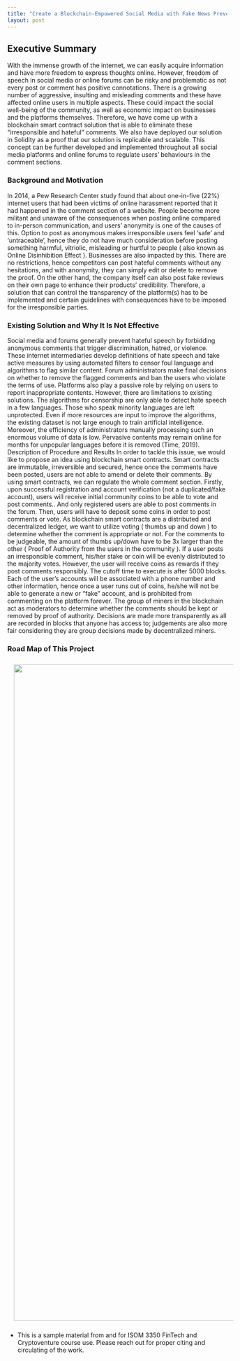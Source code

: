 ```yaml
---
title: "Create a Blockchain-Empowered Social Media with Fake News Prevention based on Crowd Opinions"
layout: post
---
```


## Executive Summary
With the immense growth of the internet, we can easily acquire information and have more
freedom to express thoughts online. However, freedom of speech in social media or online
forums can be risky and problematic as not every post or comment has positive connotations.
There is a growing number of aggressive, insulting and misleading comments and these have
affected online users in multiple aspects. These could impact the social well-being of the
community, as well as economic impact on businesses and the platforms themselves. Therefore,
we have come up with a blockchain smart contract solution that is able to eliminate these
“irresponsible and hateful” comments. We also have deployed our solution in Solidity as a proof
that our solution is replicable and scalable. This concept can be further developed and
implemented throughout all social media platforms and online forums to regulate users’
behaviours in the comment sections.
### Background and Motivation
In 2014, a Pew Research Center study found that about one-in-five (22%) internet users that had
been victims of online harassment reported that it had happened in the comment section of a
website. People become more militant and unaware of the consequences when posting online
compared to in-person communication, and users’ anonymity is one of the causes of this. Option
to post as anonymous makes irresponsible users feel ‘safe’ and ‘untraceable’, hence they do not
have much consideration before posting something harmful, vitriolic, misleading or hurtful to
people ( also known as Online Disinhibition Effect ). Businesses are also impacted by this.
There are no restrictions, hence competitors can post hateful comments without any hesitations,
and with anonymity, they can simply edit or delete to remove the proof. On the other hand, the
company itself can also post fake reviews on their own page to enhance their products’
credibility. Therefore, a solution that can control the transparency of the platform(s) has to be
implemented and certain guidelines with consequences have to be imposed for the irresponsible
parties.
### Existing Solution and Why It Is Not Effective
Social media and forums generally prevent hateful speech by forbidding anonymous comments
that trigger discrimination, hatred, or violence. These internet intermediaries develop definitions
of hate speech and take active measures by using automated filters to censor foul language and
algorithms to flag similar content. Forum administrators make final decisions on whether to
remove the flagged comments and ban the users who violate the terms of use. Platforms also
play a passive role by relying on users to report inappropriate contents. However, there are
limitations to existing solutions. The algorithms for censorship are only able to detect hate
speech in a few languages. Those who speak minority languages are left unprotected. Even if
more resources are input to improve the algorithms, the existing dataset is not large enough to
train artificial intelligence. Moreover, the efficiency of administrators manually processing such
an enormous volume of data is low. Pervasive contents may remain online for months for
unpopular languages before it is removed (Time, 2019).
Description of Procedure and Results In order to tackle this issue, we would like to propose an
idea using blockchain smart contracts. Smart contracts are immutable, irreversible and secured,
hence once the comments have been posted, users are not able to amend or delete their
comments. By using smart contracts, we can regulate the whole comment section. Firstly, upon
successful registration and account verification (not a duplicated/fake account), users will receive
initial community coins to be able to vote and post comments.. And only registered users are able
to post comments in the forum. Then, users will have to deposit some coins in order to post
comments or vote. As blockchain smart contracts are a distributed and decentralized ledger, we
want to utilize voting ( thumbs up and down ) to determine whether the comment is appropriate
or not. For the comments to be judgeable, the amount of thumbs up/down have to be 3x larger
than the other ( Proof of Authority from the users in the community ). If a user posts an
irresponsible comment, his/her stake or coin will be evenly distributed to the majority votes.
However, the user will receive coins as rewards if they post comments responsibly. The cutoff
time to execute is after 5000 blocks. Each of the user’s accounts will be associated with a phone
number and other information, hence once a user runs out of coins, he/she will not be able to
generate a new or “fake” account, and is prohibited from commenting on the platform forever.
The group of miners in the blockchain act as moderators to determine whether the comments
should be kept or removed by proof of authority. Decisions are made more transparently as all
are recorded in blocks that anyone has access to; judgements are also more fair considering they
are group decisions made by decentralized miners.

### Road Map of This Project
<img src="{{ site.baseurl }}/img/teaching_img/2021_03.JPG" width="600" height="1500" class="center" style="margin:10px 15px"/>


[Project Slides]: (https://www.dropbox.com/s/n42q9b5md0u6crg/group3_55019_4774934_ISOM%203350_Group3_Slides.pptx?dl=0)
[Code Demo Video]: (https://www.dropbox.com/s/n42q9b5md0u6crg/group3_55019_4774934_ISOM%203350_Group3_Slides.pptx?dl=0)

* This is a sample material from and for ISOM 3350 FinTech and Cryptoventure course use. Please reach out for proper citing and circulating of the work.

